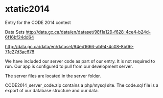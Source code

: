 xtatic2014
==========

Entry for the CODE 2014 contest

Data Sets
http://data.gc.ca/data/en/dataset/98f1a129-f628-4ce4-b24d-6f16bf24dd64

http://data.gc.ca/data/en/dataset/94ed1666-ab94-4c08-8b06-71c27d3ac678


We have included our server code as part of our entry. It is not required to run.
Our app is configured to pull from our development server.

The server files are located in the server folder.

CODE2014_server_code.zip contains a php/mysql site.
The code.sql file is a export of our database structure and our data.




